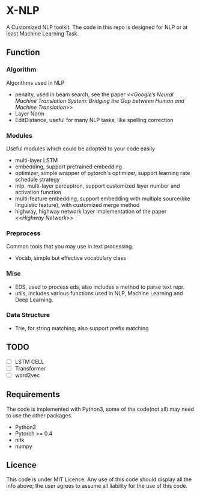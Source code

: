# X-NLP
A Customized NLP toolkit.
The code in this repo is designed for NLP or at least Machine Learning Task.  

## Function
### Algorithm
Algorithms used in NLP

- penalty, used in beam search, see the paper <<*Google’s Neural Machine Translation System: Bridging the Gap between Human and Machine Translation*>>
- Layer Norm
- EditDistance, useful for many NLP tasks, like spelling correction

### Modules

Useful modules which could be adopted to your code easily

- multi-layer LSTM
- embedding, support pretrained embedding
- optimizer, simple wrapper of pytorch's optimizer, support learning rate schedule strategy
- mlp, multi-layer perceptron, support customized layer number and activation function
- multi-feature embedding, support embedding with multiple source(like linguistic feature), with customized merge method
- highway, highway network layer implementation of the paper <<*Highway Network*>>
### Preprocess

Common tools that you may use in text processing.

- Vocab, simple but effective vocabulary class

### Misc

- EDS, used to process eds, also includes a method to parse text repr.
- utils, includes various functions used in NLP, Machine Learning and Deep Learning.

### Data Structure

- Trie, for string matching, also support prefix matching

## TODO

- [ ] LSTM CELL
- [ ] Transformer
- [ ] word2vec

## Requirements

The code is implemented with Python3, some of the code(not all) may need to use the other packages.

- Python3
- Pytorch >= 0.4
- nltk
- numpy

## Licence
This code is under MIT Licence.
Any use of this code should display all the info above; the user agrees to assume all liability for the use of this code.
